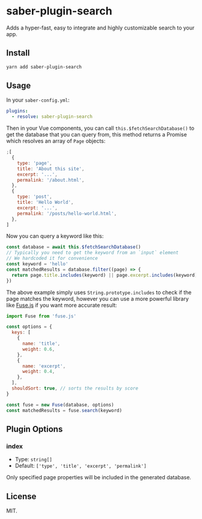 # saber-plugin-search

Adds a hyper-fast, easy to integrate and highly customizable search to your app.

## Install

```bash
yarn add saber-plugin-search
```

## Usage

In your `saber-config.yml`:

```yml
plugins:
  - resolve: saber-plugin-search
```

Then in your Vue components, you can call `this.$fetchSearchDatabase()` to get the database that you can query from, this method returns a Promise which resolves an array of `Page` objects:

```js
;[
  {
    type: 'page',
    title: 'About this site',
    excerpt: '...',
    permalink: '/about.html',
  },
  {
    type: 'post',
    title: 'Hello World',
    excerpt: '...',
    permalink: '/posts/hello-world.html',
  },
]
```

Now you can query a keyword like this:

```js
const database = await this.$fetchSearchDatabase()
// Typically you need to get the keyword from an `input` element
// We hardcoded it for convenience
const keyword = 'hello'
const matchedResults = database.filter((page) => {
  return page.title.includes(keyword) || page.excerpt.includes(keyword)
})
```

The above example simply uses `String.prototype.includes` to check if the page matches the keyword, however you can use a more powerful library like [Fuse.js](https://fusejs.io/) if you want more accurate result:

```js
import Fuse from 'fuse.js'

const options = {
  keys: [
    {
      name: 'title',
      weight: 0.6,
    },
    {
      name: 'excerpt',
      weight: 0.4,
    },
  ],
  shouldSort: true, // sorts the results by score
}

const fuse = new Fuse(database, options)
const matchedResults = fuse.search(keyword)
```

## Plugin Options

### index

- Type: `string[]`
- Default: `['type', 'title', 'excerpt', 'permalink']`

Only specified page properties will be included in the generated database.

## License

MIT.
